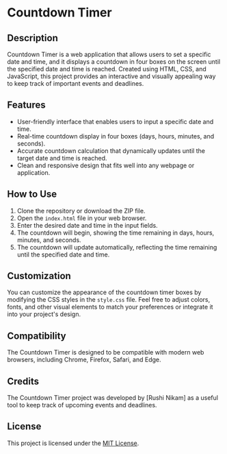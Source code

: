 # Countdown Timer

## Description

Countdown Timer is a web application that allows users to set a specific date and time, and it displays a countdown in four boxes on the screen until the specified date and time is reached. Created using HTML, CSS, and JavaScript, this project provides an interactive and visually appealing way to keep track of important events and deadlines.

## Features

- User-friendly interface that enables users to input a specific date and time.
- Real-time countdown display in four boxes (days, hours, minutes, and seconds).
- Accurate countdown calculation that dynamically updates until the target date and time is reached.
- Clean and responsive design that fits well into any webpage or application.

## How to Use

1. Clone the repository or download the ZIP file.
2. Open the `index.html` file in your web browser.
3. Enter the desired date and time in the input fields.
4. The countdown will begin, showing the time remaining in days, hours, minutes, and seconds.
5. The countdown will update automatically, reflecting the time remaining until the specified date and time.

## Customization

You can customize the appearance of the countdown timer boxes by modifying the CSS styles in the `style.css` file. Feel free to adjust colors, fonts, and other visual elements to match your preferences or integrate it into your project's design.

## Compatibility

The Countdown Timer is designed to be compatible with modern web browsers, including Chrome, Firefox, Safari, and Edge.

## Credits

The Countdown Timer project was developed by [Rushi Nikam] as a useful tool to keep track of upcoming events and deadlines.

## License

This project is licensed under the [MIT License](LICENSE.md).

